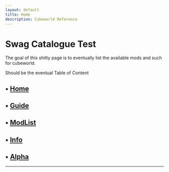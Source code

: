 ```yaml
---
layout: default
title: Home
description: Cubeworld Reference
---
```



# Swag Catalogue Test

The goal of this shitty page is to eventually list the available mods and such for cubeworld.

Should be the eventual Table of Content

## &bull; [Home](https://paroyer.github.io/ModCatalogue/)

## &bull; [Guide](https://paroyer.github.io/ModCatalogue/Guide)

## &bull; [ModList](https://paroyer.github.io/ModCatalogue/ModList)

## &bull; [Info](https://paroyer.github.io/ModCatalogue/Info)

## &bull; [Alpha](https://paroyer.github.io/ModCatalogue/Alpha)


_________________

